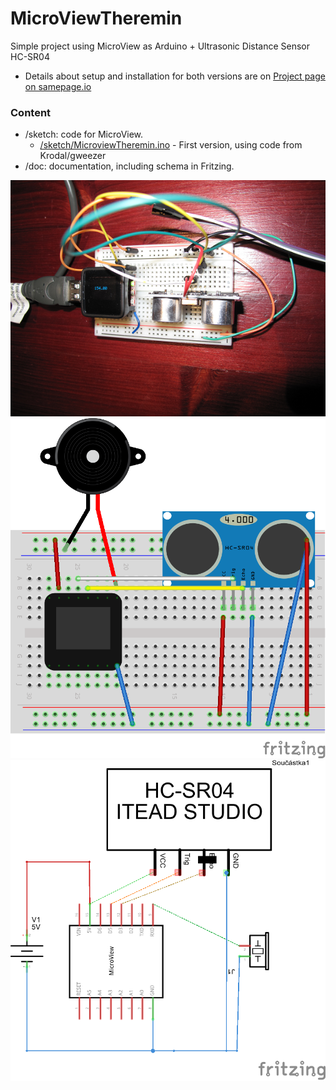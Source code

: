 MicroViewTheremin
=================

Simple project using MicroView as Arduino + Ultrasonic Distance Sensor HC-SR04

- Details about setup and installation for both versions are on [Project page on samepage.io](https://samepage.io/app/#!/8740458cffb7c86971911d5f12e1e2291de7f7b7/page-143255827397014585-microview-theremin) 

### Content
- /sketch: code for MicroView. 
  - [/sketch/MicroviewTheremin.ino](/sketch/MicroviewTheremin.ino) - First version, using code from Krodal/gweezer
- /doc: documentation, including schema in Fritzing. 
 
![Photo](/doc/theremin.png) 
![Breadboard](/doc/MicroViewTheremin_schema_bb.png) 
![Schema](/doc/MicroViewTheremin_schema_schem.png) 